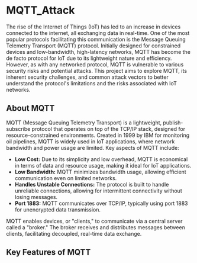 # MQTT_Attack
The rise of the Internet of Things (IoT) has led to an increase in devices connected to the internet, all exchanging data in real-time. One of the most popular protocols facilitating this communication is the Message Queuing Telemetry Transport (MQTT) protocol. Initially designed for constrained devices and low-bandwidth, high-latency networks, MQTT has become the de facto protocol for IoT due to its lightweight nature and efficiency. However, as with any networked protocol, MQTT is vulnerable to various security risks and potential attacks. This project aims to explore MQTT, its inherent security challenges, and common attack vectors to better understand the protocol's limitations and the risks associated with IoT networks.

## About MQTT
MQTT (Message Queuing Telemetry Transport) is a lightweight, publish-subscribe protocol that operates on top of the TCP/IP stack, designed for resource-constrained environments. Created in 1999 by IBM for monitoring oil pipelines, MQTT is widely used in IoT applications, where network bandwidth and power usage are limited. Key aspects of MQTT include:

- **Low Cost:** Due to its simplicity and low overhead, MQTT is economical in terms of data and resource usage, making it ideal for IoT applications.
- **Low Bandwidth:** MQTT minimizes bandwidth usage, allowing efficient communication even on limited networks.
- **Handles Unstable Connections:** The protocol is built to handle unreliable connections, allowing for intermittent connectivity without losing messages.
- **Port 1883:** MQTT communicates over TCP/IP, typically using port 1883 for unencrypted data transmission.

MQTT enables devices, or "clients," to communicate via a central server called a "broker." The broker receives and distributes messages between clients, facilitating decoupled, real-time data exchange.

## Key Features of MQTT
